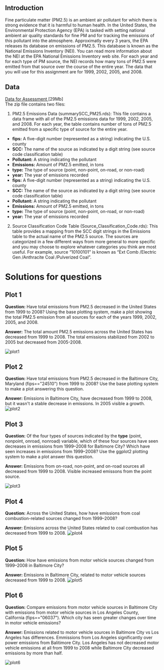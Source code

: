 ## Introduction
Fine particulate matter (PM2.5) is an ambient air pollutant for which there is strong evidence that it is harmful to human health. In the United States, the Environmental Protection Agency (EPA) is tasked with setting national ambient air quality standards for fine PM and for tracking the emissions of this pollutant into the atmosphere. Approximatly every 3 years, the EPA releases its database on emissions of PM2.5. This database is known as the National Emissions Inventory (NEI). You can read more information about the NEI at the EPA National Emissions Inventory web site.
For each year and for each type of PM source, the NEI records how many tons of PM2.5 were emitted from that source over the course of the entire year. The data that you will use for this assignment are for 1999, 2002, 2005, and 2008.

## Data
<a href="https://d396qusza40orc.cloudfront.net/exdata%2Fdata%2FNEI_data.zip">Data for  Assessment </a>[29Mb]
<br>
The zip file contains two files:
1. PM2.5 Emissions Data (summarySCC_PM25.rds): This file contains a data frame with all of the PM2.5 emissions data for 1999, 2002, 2005, and 2008. For each year, the table contains number of tons of PM2.5 emitted from a specific type of source for the entire year. 

<ul>
  <li><b>fips:</b> A five-digit number (represented as a string) indicating the U.S. county
  <li><b>SCC:</b> The name of the source as indicated by a digit string (see source code classification table)
  <li><b>Pollutant:</b> A string indicating the pollutant
  <li><b>Emissions:</b> Amount of PM2.5 emitted, in tons
  <li><b>type:</b> The type of source (point, non-point, on-road, or non-road)
  <li><b>year:</b> The year of emissions recorded
  <li><b>fips:</b> A five-digit number (represented as a string) indicating the U.S. county</li>
  <li><b>SCC:</b> The name of the source as indicated by a digit string (see source code classification table)</li>
  <li><b>Pollutant:</b> A string indicating the pollutant</li>
  <li><b>Emissions:</b> Amount of PM2.5 emitted, in tons</li>
  <li><b>type:</b> The type of source (point, non-point, on-road, or non-road)</li>
  <li><b>year:</b> The year of emissions recorded</li>
</ul>

2. Source Classification Code Table (Source_Classification_Code.rds): This table provides a mapping from the SCC digit strings in the Emissions table to the actual name of the PM2.5 source. The sources are categorized in a few different ways from more general to more specific and you may choose to explore whatever categories you think are most useful. For example, source “10100101” is known as “Ext Comb /Electric Gen /Anthracite Coal /Pulverized Coal”.

# Solutions for questions
## Plot 1 
<b>Question:</b> Have total emissions from PM2.5 decreased in the United States from 1999 to 2008? Using the base plotting system, make a plot showing the total PM2.5 emission from all sources for each of the years 1999, 2002, 2005, and 2008.

<b>Answer:</b> The total amount PM2.5 emissions across the United States has decreased from 1999 to 2008. The total emissions stabilized from 2002 to 2005 but decreased from 2005-2008. 

![plot1](plot1.png) 

## Plot 2 
<b>Question:</b> Have total emissions from PM2.5 decreased in the Baltimore City, Maryland (fips=="24510") from 1999 to 2008? Use the base plotting system to make a plot answering this question.

<b>Answer:</b> Emissions in Baltimore City, have decreased from 1999 to 2008, but it wasn't a stable decrease in emissions. In 2005 visible a growth.
![plot2](plot2.png) 

## Plot 3 
<b>Question:</b> Of the four types of sources indicated by the <b>type</b> (point, nonpoint, onroad, nonroad) variable, which of these four sources have seen decreases in emissions from 1999–2008 for Baltimore City? Which have seen increases in emissions from 1999–2008? Use the ggplot2 plotting system to make a plot answer this question.

<b>Answer:</b>  Emissions from on-road, non-point, and on-road sources all decreased from 1999 to 2008. Visible increased emissons from the point source.

![plot3](plot3.png) 

## Plot 4 
<b>Question:</b> Across the United States, how have emissions from coal combustion-related sources changed from 1999–2008?

<b>Answer:</b> Emissions across the United States related to coal combustion has decreased from 1999 to 2008.
![plot4](plot4.png) 

## Plot 5 
<b>Question:</b> How have emissions from motor vehicle sources changed from 1999–2008 in Baltimore City?

<b>Answer:</b> Emissions in Baltimore City, related to motor vehicle sources decreased from 1999 to 2008.
![plot5](plot5.png) 

## Plot 6 
<b>Question:</b> Compare emissions from motor vehicle sources in Baltimore City with emissions from motor vehicle sources in Los Angeles County, California (fips=="06037"). Which city has seen greater changes over time in motor vehicle emissions?

<b>Answer:</b> Emissions related to motor vehicle sources in Baltimore City vs Los Angeles has differences. Emmissions from Los Angeles significantly over power emissions from Balitimore City. Los Angeles has not decreased motor vehicle emissions at all from 1999 to 2008 while Baltimore City decreased emissions by more than half.

![plot6](plot6.png) 

